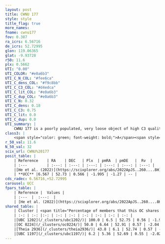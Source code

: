 ```yaml
---
layout: post
title: CWNU 177
style: style
title_flag: true
more_names: 
fname: cwnu177
fov: 0.387
ra_icrs: 6.56716
de_icrs: 52.72995
glon: 119.06365
glat: -9.93728
r50: 11.6
plx: 0.5662
UTI: "0.00"
UTI_COLOR: "#e0a6b3"
UTI_C_N_COL: "#fee6ca"
UTI_C_dens_COL: "#f9c8bb"
UTI_C_C3_COL: "#d4edca"
UTI_C_lit_COL: "#e0a6b3"
UTI_C_dup_COL: "#e0a6b3"
UTI_C_N: 0.32
UTI_C_dens: 0.18
UTI_C_C3: 0.75
UTI_C_lit: 0.0
UTI_C_dup: 0.0
UTI_summary: |
    CWNU 177 is a poorly populated, very loose object of high C3 quality. It was recently reported in the literature.<br><br><span style="color: #99180f; font-weight: bold;">Warning: </span>This is very likely a duplicate object, which shares a large percentage of members with at least one previously reported entry.
class3: |
    <span style="color: green; font-weight: bold;">A</span><span style="color: #FFC300; font-weight: bold;">B</span>
r_50_val: 11.6
N_50_val: 32
scix_url: CWNU%20177
posit_table: |
    | Reference    | RA    | DEC   | Plx  | pmRA  | pmDE   |  Rv  |
    | :---         | :---: | :---: | :---: | :---: | :---: | :---: |
    |[He et al. (2022)](https://scixplorer.org/abs/2022ApJS..260....8H) | 6.585 | 52.74 | 0.57 | -2.0 | -1.27 | -- |
    | **UCC** |6.567 | 52.73 | 0.566 | -1.995 | -1.27 | -- | 
cds_radec: 6.56716,+52.72995
carousel: UCC
fpars_table: |
    | Reference |  Values |
    | :---  |  :---:  |
    | [He et al. (2022)](https://scixplorer.org/abs/2022ApJS..260....8H) | `AG=0.65, m-M=11.0, logAge=7.7, Z=0.008` |
shared_table: |
    | Cluster | <span title="Percentage of members that this OC shares with the ones listed">%</span>   | RA   | DEC   | Plx   | pmRA  | pmDE  | Rv | UTI |
    | :-: | :-: |:-: | :-: | :-: | :-: | :-: | :-: | :-: |
    |[UBC 1202](/_clusters/ubc1202/)| 100.0 | 6.5 | 52.75 | 0.56 | -1.99 | -1.27 | -17.01 |0.33 |
    |[OC 0224](/_clusters/oc0224/)| 50.0 | 6.64 | 52.91 | 0.57 | -2.04 | -1.24 | -7.39 |0.03 |
    |[Theia 2936](/_clusters/theia2936/)| 43.8 | 6.1 | 52.74 | 0.57 | -1.99 | -1.32 | -37.72 |0.01 |
    |[UBC 1197](/_clusters/ubc1197/)| 6.2 | 5.36 | 52.69 | 0.55 | -2.02 | -1.35 | -37.29 |0.12 |
---
```

